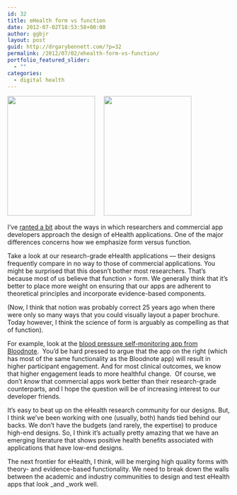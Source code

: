 ```yaml
---
id: 32
title: eHealth form vs function
date: 2012-07-02T18:53:58+00:00
author: ggbjr
layout: post
guid: http://drgarybennett.com/?p=32
permalink: /2012/07/02/ehealth-form-vs-function/
portfolio_featured_slider:
  - ""
categories:
  - digital health
---
```

[<img class=" wp-image-52 alignnone" title="sc2" src="http://drgarybennett.com/wp-content/uploads/2012/06/sc2-220x300.gif" alt="" width="198" height="270" srcset="http://drgarybennett.com/wp-content/uploads/2012/06/sc2-220x300.gif 220w, http://drgarybennett.com/wp-content/uploads/2012/06/sc2.gif 222w" sizes="(max-width: 198px) 100vw, 198px" />](http://drgarybennett.com/wp-content/uploads/2012/06/sc2.gif)     [<img class=" wp-image-53 alignnone" title="Screen Shot 2012-06-27 at 11.34.16 AM" src="http://drgarybennett.com/wp-content/uploads/2012/06/Screen-Shot-2012-06-27-at-11.34.16-AM1-220x300.png" alt="" width="198" height="270" srcset="http://drgarybennett.com/wp-content/uploads/2012/06/Screen-Shot-2012-06-27-at-11.34.16-AM1-220x300.png 220w, http://drgarybennett.com/wp-content/uploads/2012/06/Screen-Shot-2012-06-27-at-11.34.16-AM1.png 222w" sizes="(max-width: 198px) 100vw, 198px" />](http://drgarybennett.com/wp-content/uploads/2012/06/Screen-Shot-2012-06-27-at-11.34.16-AM1.png)

I&#8217;ve <a href="http://conferences.thehillgroup.com/obssr/di2012/agenda.html" target="_blank">ranted a bit</a> about the ways in which researchers and commercial app developers approach the design of eHealth applications. One of the major differences concerns how we emphasize form versus function.

Take a look at our research-grade eHealth applications &#8212; their designs frequently compare in no way to those of commercial applications. You might be surprised that this doesn&#8217;t bother most researchers. That&#8217;s because most of us believe that function > form. We generally think that it&#8217;s better to place more weight on ensuring that our apps are adherent to theoretical principles and incorporate evidence-based components.

(Now, I think that notion was probably correct 25 years ago when there were only so many ways that you could visually layout a paper brochure. Today however, I think the science of form is arguably as compelling as that of function).

For example, look at the <a href="http://www.bloodnoteapp.com" target="_blank">blood pressure self-monitoring app from Bloodnote</a>.  You&#8217;d be hard pressed to argue that the app on the right (which has most of the same functionality as the Bloodnote app) will result in higher participant engagement. And for most clinical outcomes, we know that higher engagement leads to more healthful change.  Of course, we don&#8217;t _know_ that commercial apps work better than their research-grade counterparts, and I hope the question will be of increasing interest to our developer friends.

It&#8217;s easy to beat up on the eHealth research community for our designs. But, I think we&#8217;ve been working with one (usually, both) hands tied behind our backs. We don&#8217;t have the budgets (and rarely, the expertise) to produce high-end designs. So, I think it&#8217;s actually pretty amazing that we have an emerging literature that shows positive health benefits associated with applications that have low-end designs.

The next frontier for eHealth, I think, will be merging high quality forms with theory- and evidence-based functionality. We need to break down the walls between the academic and industry communities to design and test eHealth apps that look _and _work well.